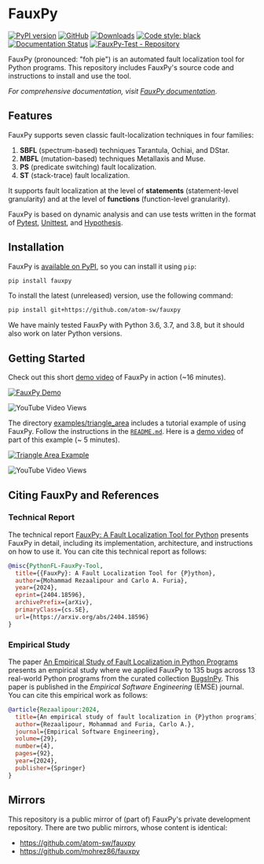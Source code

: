 # FauxPy

[![PyPI version](https://badge.fury.io/py/fauxpy.svg)](https://badge.fury.io/py/fauxpy)
[![GitHub](https://img.shields.io/github/license/atom-sw/fauxpy)](LICENSE)
[![Downloads](https://static.pepy.tech/badge/fauxpy)](https://pepy.tech/project/fauxpy)
[![Code style: black](https://img.shields.io/badge/code%20style-black-000000.svg)](https://github.com/psf/black)
[![Documentation Status](https://readthedocs.org/projects/fauxpy/badge/?version=latest)](https://fauxpy.readthedocs.io/en/latest/?badge=latest)
[![FauxPy-Test - Repository](https://img.shields.io/badge/FauxPy--Test-Repository-2ea44f)](https://github.com/mohrez86/fauxpy-test)

FauxPy (pronounced: "foh pie") is an 
automated fault localization tool 
for Python programs. 
This repository includes 
FauxPy's source code and 
instructions to install 
and use the tool.

*For comprehensive documentation, visit
[FauxPy 
documentation](https://fauxpy.readthedocs.io/).*

## Features

FauxPy supports seven classic 
fault-localization techniques 
in four families:

1. **SBFL** (spectrum-based) techniques Tarantula, Ochiai, and DStar.
2. **MBFL** (mutation-based) techniques Metallaxis and Muse.
3. **PS** (predicate switching) fault localization.
4. **ST** (stack-trace) fault localization.

It supports fault localization at the
level of **statements** 
(statement-level granularity) and at
the level of **functions** 
(function-level granularity).

FauxPy is based on dynamic analysis 
and can use tests written in 
the format of 
[Pytest](https://pytest.org), 
[Unittest](https://docs.python.org/3/library/unittest.html),
and [Hypothesis](https://hypothesis.works/).

## Installation

FauxPy is [available on 
PyPI](https://pypi.org/project/fauxpy/), 
so you can install it using `pip`:

```bash
pip install fauxpy
```

To install the latest (unreleased) 
version, use the following command:

```bash
pip install git+https://github.com/atom-sw/fauxpy
```

We have mainly tested FauxPy with 
Python 3.6, 3.7, and 3.8, 
but it should also work on later 
Python versions.

## Getting Started

Check out this short 
[demo video](https://www.youtube.com/watch?v=6ooPPiwd79g) 
of FauxPy in action (~16 minutes).

[![FauxPy Demo](https://img.youtube.com/vi/6ooPPiwd79g/0.jpg)](https://www.youtube.com/watch?v=6ooPPiwd79g)

![YouTube Video Views](https://img.shields.io/youtube/views/6ooPPiwd79g)

The directory 
[examples/triangle_area](examples/triangle_area) 
includes a tutorial example of 
using FauxPy. 
Follow the instructions in the 
[`README.md`](examples/triangle_area/README.md).
Here is a [demo video](https://youtu.be/O4T7w-U8rZE) 
of part of this 
example (~ 5 minutes).

[![Triangle Area Example](https://img.youtube.com/vi/O4T7w-U8rZE/0.jpg)](https://youtu.be/O4T7w-U8rZE)

![YouTube Video Views](https://img.shields.io/youtube/views/O4T7w-U8rZE)

## Citing FauxPy and References

### Technical Report

The technical report 
[FauxPy: A Fault Localization Tool for 
Python](https://arxiv.org/abs/2404.18596) 
presents FauxPy in detail, including 
its implementation, architecture, 
and instructions on how to use it. 
You can cite this technical 
report as follows:

```bibtex
@misc{PythonFL-FauxPy-Tool,
  title={{FauxPy}: A Fault Localization Tool for {P}ython},
  author={Mohammad Rezaalipour and Carlo A. Furia},
  year={2024},
  eprint={2404.18596},
  archivePrefix={arXiv},
  primaryClass={cs.SE},
  url={https://arxiv.org/abs/2404.18596}
}
```

### Empirical Study

The paper 
[An Empirical Study of Fault 
Localization in Python 
Programs](https://doi.org/10.1007/s10664-024-10475-3) presents an empirical study where we applied FauxPy to 135 bugs across 13 real-world Python programs from the curated collection [BugsInPy](https://github.com/soarsmu/BugsInPy). This paper is published in the *Empirical Software Engineering* (EMSE) journal. You can cite this empirical work as follows:

```bibtex
@article{Rezaalipour:2024,
  title={An empirical study of fault localization in {P}ython programs},
  author={Rezaalipour, Mohammad and Furia, Carlo A.},
  journal={Empirical Software Engineering},
  volume={29},
  number={4},
  pages={92},
  year={2024},
  publisher={Springer}
}
```

## Mirrors

This repository is a public mirror of 
(part of) FauxPy's private development 
repository. There are two public 
mirrors, whose content 
is identical:

- https://github.com/atom-sw/fauxpy
- https://github.com/mohrez86/fauxpy
